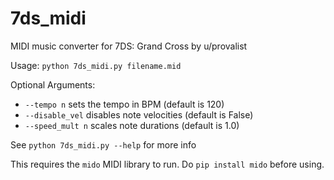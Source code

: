 # 7ds_midi
MIDI music converter for 7DS: Grand Cross by u/provalist

Usage: `python 7ds_midi.py filename.mid`

Optional Arguments: 
  * `--tempo n` sets the tempo in BPM (default is 120)
  * `--disable_vel` disables note velocities (default is False)
  * `--speed_mult n` scales note durations (default is 1.0)
  
See `python 7ds_midi.py --help` for more info

This requires the `mido` MIDI library to run. Do `pip install mido` before using.
